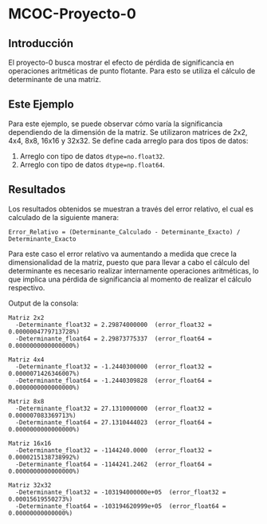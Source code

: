# MCOC-Proyecto-0
## Introducción
El proyecto-0 busca mostrar el efecto de pérdida de significancia en operaciones aritméticas de punto flotante. Para esto se utiliza el cálculo de determinante de una matriz.
## Este Ejemplo
Para este ejemplo, se puede observar cómo varía la significancia dependiendo de la dimensión de la matriz. Se utilizaron matrices de 2x2, 4x4, 8x8, 16x16 y 32x32.
Se define cada arreglo para dos tipos de datos:
1. Arreglo con tipo de datos `dtype=no.float32`.
2. Arreglo con tipo de datos `dtype=np.float64`.
## Resultados
Los resultados obtenidos se muestran a través del error relativo, el cual es calculado de la siguiente manera:

```
Error_Relativo = (Determinante_Calculado - Determinante_Exacto) / Determinante_Exacto
```

Para este caso el error relativo va aumentando a medida que crece la dimensionalidad de la matriz, puesto que para llevar a cabo el cálculo del determinante es necesario realizar internamente operaciones aritméticas, lo que implica una pérdida de significancia al momento de realizar el cálculo respectivo.

Output de la consola:

```
Matriz 2x2
  -Determinante_float32 = 2.29874000000  (error_float32 = 0.0000004779713728%)
  -Determinante_float64 = 2.29873775337  (error_float64 = 0.0000000000000000%)
  
Matriz 4x4
  -Determinante_float32 = -1.2440300000  (error_float32 = 0.0000071426346007%)
  -Determinante_float64 = -1.2440309828  (error_float64 = 0.0000000000000000%)

Matriz 8x8
  -Determinante_float32 = 27.1310000000  (error_float32 = 0.000007083369713%)
  -Determinante_float64 = 27.1310444023  (error_float64 = 0.0000000000000000%)
  
Matriz 16x16
  -Determinante_float32 = -1144240.0000  (error_float32 = 0.0000215138738992%)
  -Determinante_float64 = -1144241.2462  (error_float64 = 0.0000000000000000%)
  
Matriz 32x32
  -Determinante_float32 = -103194000000e+05  (error_float32 = 0.00015619550273%)
  -Determinante_float64 = -103194620999e+05  (error_float64 = 0.00000000000000%)
```
